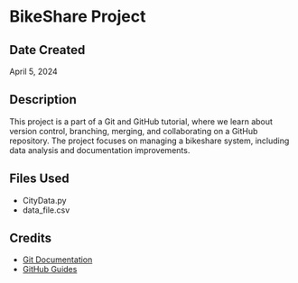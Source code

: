 # BikeShare Project

## Date Created
April 5, 2024

## Description
This project is a part of a Git and GitHub tutorial, where we learn about version control, branching, merging, and collaborating on a GitHub repository. The project focuses on managing a bikeshare system, including data analysis and documentation improvements.

## Files Used
- CityData.py
- data_file.csv

## Credits
- [Git Documentation](https://git-scm.com/doc)
- [GitHub Guides](https://guides.github.com/)

